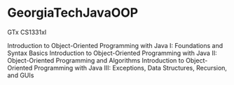 # GeorgiaTechJavaOOP

GTx CS1331xI

Introduction to Object-Oriented Programming with Java I: Foundations and Syntax Basics
Introduction to Object-Oriented Programming with Java II: Object-Oriented Programming and Algorithms
Introduction to Object-Oriented Programming with Java III: Exceptions, Data Structures, Recursion, and GUIs
